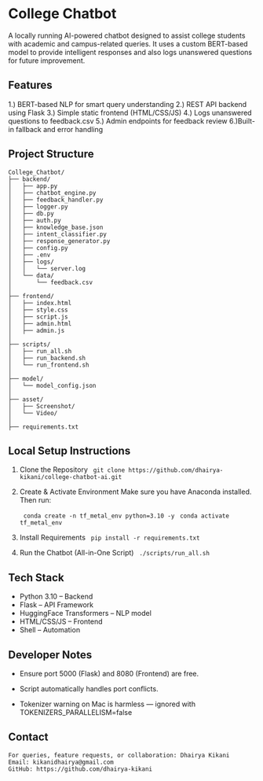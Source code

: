 # College Chatbot #

A locally running AI-powered chatbot designed to assist college students with academic and campus-related queries. It uses a custom BERT-based model to provide intelligent responses and also logs unanswered questions for future improvement.

## Features ##

1.) BERT-based NLP for smart query understanding
2.) REST API backend using Flask
3.) Simple static frontend (HTML/CSS/JS)
4.) Logs unanswered questions to feedback.csv
5.) Admin endpoints for feedback review
6.)Built-in fallback and error handling

## Project Structure ##

```
College_Chatbot/
├── backend/
│   ├── app.py
│   ├── chatbot_engine.py
│   ├── feedback_handler.py
│   ├── logger.py
│   ├── db.py
│   ├── auth.py
│   ├── knowledge_base.json
│   ├── intent_classifier.py
│   ├── response_generator.py
│   ├── config.py
│   ├── .env
│   ├── logs/
│   │   └── server.log
│   └── data/
│       └── feedback.csv
│
├── frontend/
│   ├── index.html
│   ├── style.css
│   ├── script.js
│   ├── admin.html
│   ├── admin.js
│
├── scripts/
│   ├── run_all.sh
│   ├── run_backend.sh
│   └── run_frontend.sh
│
├── model/
│   └── model_config.json
│
├── asset/
│   ├── Screenshot/
│   └── Video/
│
├── requirements.txt
```
## Local Setup Instructions ##

1. Clone the Repository
    ```  git clone https://github.com/dhairya-kikani/college-chatbot-ai.git ```

2. Create & Activate Environment
    Make sure you have Anaconda installed. Then run:

    ```  conda create -n tf_metal_env python=3.10 -y ```
    ```  conda activate tf_metal_env ```

3. Install Requirements
    ```  pip install -r requirements.txt ```

4. Run the Chatbot (All-in-One Script)
    ```  ./scripts/run_all.sh ```

## Tech Stack ##

- Python 3.10 – Backend
- Flask – API Framework
- HuggingFace Transformers – NLP model
- HTML/CSS/JS – Frontend
- Shell – Automation

## Developer Notes ##

- Ensure port 5000 (Flask) and 8080 (Frontend) are free.

- Script automatically handles port conflicts.

- Tokenizer warning on Mac is harmless — ignored with TOKENIZERS_PARALLELISM=false

## Contact ##
```
For queries, feature requests, or collaboration: Dhairya Kikani
Email: kikanidhairya@gmail.com
GitHub: https://github.com/dhairya-kikani
```
